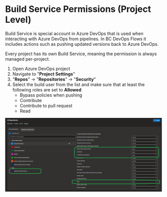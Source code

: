 # Build Service Permissions (Project Level)

Build Service is special account in Azure DevOps that is used when interacting with Azure DevOps from pipelines. In BC DevOps Flows it includes actions such as pushing updated versions back to Azure DevOps.

Every project has its own Build Service, meaning the permission is always managed per-project.

1. Open Azure DevOps project
1. Navigate to "**Project Settings**"
1. "**Repos**" -> "**Repositories**" -> "**Security**"
1. Select the build user from the list and make sure that at least the following roles are set to **Allowed**
     - Bypass policies when pushing
     - Contribute
     - Contribute to pull request
     - Read

![Build Service Permissions](./BuildServicePermissions.png)